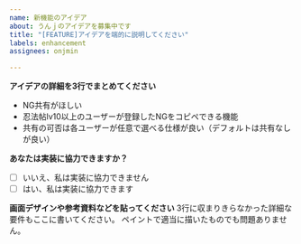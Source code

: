 ```yaml
---
name: 新機能のアイデア
about: うんｊのアイデアを募集中です
title: "[FEATURE]アイデアを端的に説明してください"
labels: enhancement
assignees: onjmin

---
```


**アイデアの詳細を3行でまとめてください**
- NG共有がほしい
- 忍法帖lv10以上のユーザーが登録したNGをコピペできる機能
- 共有の可否は各ユーザーが任意で選べる仕様が良い（デフォルトは共有なしが良い）

**あなたは実装に協力できますか？**
- [ ] いいえ、私は実装に協力できません
- [ ] はい、私は実装に協力できます

**画面デザインや参考資料などを貼ってください**
3行に収まりきらなかった詳細な要件もここに書いてください。
ペイントで適当に描いたものでも問題ありません。

